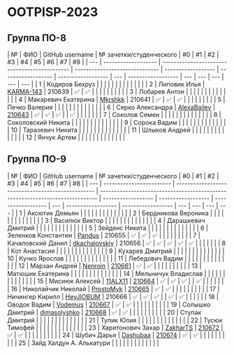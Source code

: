 ﻿# OOTPISP-2023

## Группа ПО-8

| №   | ФИО                 | GitHub username                               | № зачетки/студенческого        | #0                 | #1                 | #2                 | #3  | #4                 | #5  | #6  | #7  | #8  |
| --- | ------------------- | --------------------------------------------- | ------------------------------ | ------------------ | ------------------ | ------------------ | --- | ------------------ | --- | --- | --- | --- | --- |
| 1   | Кодиров Бехруз      |                                               |                                |                    |                    |                    |     |                    |     |     |     |     |     |
| 2   | Липовик Илья        | [KARMA-143](https://github.com/KARMA-143)     | 210639                         | :white_check_mark: | :white_check_mark: |                    |     |                    |     |     |     |     |     |
| 3   | Лобарев Антон       |                                               |                                |                    |                    |                    |     |                    |     |     |     |     |     |
| 4   | Макаревич Екатерина | [Mkrshkk](https://github.com/Mkrshkk)         | 210641                         | :white_check_mark: | :white_check_mark: | :white_check_mark: |     |                    |     |     |     |     |     |
| 5   | Печко Валерия       |                                               |                                |                    |                    |                    |     |                    |     |     |     |     |     |
| 6   | Серко Александра    | [AlexaBailey](https://github.com/AlexaBailey) | [210643](./trunk/PO-8_210643/) | :white_check_mark: | :white_check_mark: | :white_check_mark: |     | :white_check_mark: |     |     |     |     |     |
| 7   | Соколов Семен       |                                               |                                |                    |                    |                    |     |                    |     |     |     |     |     |
| 8   | Соколовский Никита  |                                               |                                |                    |                    |                    |     |                    |     |     |     |     |     |
| 9   | Сорока Вадим        |                                               |                                |                    |                    |                    |     |                    |     |     |     |     |     |
| 10  | Таразевич Никита    |                                               |                                |                    |                    |                    |     |                    |     |     |     |     |     |
| 11  | Шлыков Андрей       |                                               |                                |                    |                    |                    |     |                    |     |     |     |     |     |
| 12  | Янчук Артем         |                                               |                                |                    |                    |                    |     |                    |     |     |     |     |     |

## Группа ПО-9

| №   | ФИО                      | GitHub username                                   | № зачетки/студенческого                                                       | #0                 | #1                 | #2                 | #3  | #4                 | #5                 | #6  | #7  | #8  |
| --- | ------------------------ | ------------------------------------------------- | ----------------------------------------------------------------------------- | ------------------ | ------------------ | ------------------ | --- | ------------------ | ------------------ | --- | --- | --- | --- |
| 1   | Аксютик Демьян           |                                                   |                                                                               |                    |                    |                    |     |                    |                    |     |     |     |     |
| 2   | Бердникова Вероника      |                                                   |                                                                               |                    |                    |                    |     |                    |                    |     |     |     |     |
| 3   | Василюк Виктор           |                                                   |                                                                               |                    |                    |                    |     |                    |                    |     |     |     |     |
| 4   | Дарашкевич Дмитрий       |                                                   |                                                                               |                    |                    |                    |     |                    |                    |     |     |     |     |
| 5   | Зейденс Никита           |                                                   |                                                                               |                    |                    |                    |     |                    |                    |     |     |     |     |
| 6   | Зеленков Константин      | [Pandus](https://github.com/Pandusss)             | 210655                                                                        | :white_check_mark: | :white_check_mark: | :white_check_mark: |     |                    |                    |     |     |     |     |
| 7   | Качаловский Данил        | [dkachalovskiy](https://github.com/dkachalovskiy) | 210656                                                                        | ✅                 | ✅                 | ✅                 | ✅  | ✅                 |                    |     |     |     |     |
| 8   | Кот Анастасия            |                                                   |                                                                               |                    |                    |                    |     |                    |                    |     |     |     |     |
| 9   | Кухарев Дмитрий          |                                                   |                                                                               |                    |                    |                    |     |                    |                    |     |     |     |     |
| 10  | Кучко Ярослав            |                                                   |                                                                               |                    |                    |                    |     |                    |                    |     |     |     |     |
| 11  | Лебедович Вадим          |                                                   |                                                                               |                    |                    |                    |     |                    |                    |     |     |     |     |
| 12  | Марзан Андрей            | [Nenroin](https://github.com/Nenroin)             | [210661](./trunk/PO-9_210661/)                                                | :white_check_mark: | :white_check_mark: |                    |     |                    |                    |     |     |     |     |
| 13  | Матюшик Екатерина        |                                                   |                                                                               |                    |                    |                    |     |                    |                    |     |     |     |     |
| 14  | Мельничук Владислав      |                                                   |                                                                               |                    |                    |                    |     |                    |                    |     |     |     |     |
| 15  | Мисиюк Алексей           | [11ALX11](https://github.com/11ALX11)             | [210664](./trunk/PO-9_210664/)                                                | :white_check_mark: | :white_check_mark: | :white_check_mark: |     | :white_check_mark: |                    |     |     |     |     |
| 16  | Николайчик Николай       | [ProstoMyk](https://github.com/ProstoMyk)         | [210665](./trunk/PO-9_210665)                                                 | :white_check_mark: | :white_check_mark: |                    |     |                    |                    |     |     |     |     |
| 17  | Ничингер Кирилл          | [HeyJIOBUM](https://github.com/HeyJIOBUM)         | 210666                                                                        | :white_check_mark: | :white_check_mark: | :white_check_mark: |     | :white_check_mark: | :white_check_mark: |     |     |     |     |
| 18  | Оводок Вадим             | [Vodemus](https://github.com/Vodemus)             | [210667](./trunk/PO-9_210667/)                                                | :white_check_mark: | :white_check_mark: |                    |     |                    |                    |     |     |     |     |
| 19  | Солышко Дмитрий          | [dimasolyshko](https://github.com/dimasolyshko)   | [210668](./trunk/PO-9_210668/)                                                | :white_check_mark: | :white_check_mark: |                    |     |                    |                    |     |     |     |     |
| 20  | Ступак Дмитрий           |                                                   |                                                                               |                    |                    |                    |     |                    |                    |     |     |     |     |
| 21  | Тупик Юлия               |                                                   |                                                                               |                    |                    |                    |     |                    |                    |     |     |     |     |
| 22  | Тусюк Тимофей            |                                                   |                                                                               |                    |                    |                    |     |                    |                    |     |     |     |     |
| 23  | Харитонович Захар        | [ZakharTS](https://github.com/ZakharTS)           | [210672](https://github.com/brstu/OOTPISP-2023/tree/master/trunk/PO-9_210672) | :white_check_mark: | :white_check_mark: |                    |     |                    |                    |     |     |     |     |
| 24  | Шубич Дарья              | [Dashubaa](https://github.com/Dashubaa)           | [210674](https://github.com/brstu/OOTPISP-2023/tree/master/trunk/PO-9_210674) | :white_check_mark: | :white_check_mark: |                    |     |                    |                    |     |     |     |     |
| 25  | Зайд Халдун А. Алькатури |                                                   |                                                                               |                    |                    |                    |     |                    |                    |     |     |     |     |
